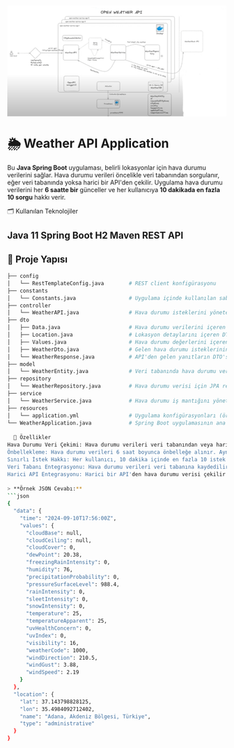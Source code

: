 ![Weather API Uygulaması](diagram.png)

# 🌦️ Weather API Application
Bu **Java Spring Boot** uygulaması, belirli lokasyonlar için hava durumu verilerini sağlar. Hava durumu verileri öncelikle veri tabanından sorgulanır, 
eğer veri tabanında yoksa harici bir API'den çekilir. Uygulama hava durumu verilerini her **6 saatte bir** günceller ve her kullanıcıya **10 dakikada en fazla 10 sorgu** hakkı verir.

🗂️ Kullanılan Teknolojiler

Java 11
Spring Boot
H2
Maven
REST API
---

## 📂 Proje Yapısı

```bash
├── config
│   └── RestTemplateConfig.java        # REST client konfigürasyonu
├── constants
│   └── Constants.java                 # Uygulama içinde kullanılan sabitler
├── controller
│   └── WeatherAPI.java                # Hava durumu isteklerini yöneten REST controller
├── dto
│   ├── Data.java                      # Hava durumu verilerini içeren DTO
│   ├── Location.java                  # Lokasyon detaylarını içeren DTO
│   ├── Values.java                    # Hava durumu değerlerini içeren DTO
│   ├── WeatherDto.java                # Gelen hava durumu isteklerinin DTO'su
│   └── WeatherResponse.java           # API'den gelen yanıtların DTO'su
├── model
│   └── WeatherEntity.java             # Veri tabanında hava durumu verisini temsil eden entity
├── repository
│   └── WeatherRepository.java         # Hava durumu verisi için JPA repository interface'i
├── service
│   └── WeatherService.java            # Hava durumu iş mantığını yöneten service katmanı
├── resources
│   └── application.yml                # Uygulama konfigürasyonları (ör. veri tabanı, API anahtarları)
└── WeatherApplication.java            # Spring Boot uygulamasının ana giriş noktası

  🌟 Özellikler
Hava Durumu Veri Çekimi: Hava durumu verileri veri tabanından veya harici bir API'den alınır.
Önbellekleme: Hava durumu verileri 6 saat boyunca önbelleğe alınır. Aynı şehir için yapılan istekler bu süre içinde tekrarlanırsa önbellekteki veri döndürülür.
Sınırlı İstek Hakkı: Her kullanıcı, 10 dakika içinde en fazla 10 istek yapabilir.
Veri Tabanı Entegrasyonu: Hava durumu verileri veri tabanına kaydedilir.
Harici API Entegrasyonu: Harici bir API'den hava durumu verisi çekilir (eğer veri tabanında yoksa).

> **Örnek JSON Cevabı:**
```json
{
  "data": {
    "time": "2024-09-10T17:56:00Z",
    "values": {
      "cloudBase": null,
      "cloudCeiling": null,
      "cloudCover": 0,
      "dewPoint": 20.38,
      "freezingRainIntensity": 0,
      "humidity": 76,
      "precipitationProbability": 0,
      "pressureSurfaceLevel": 988.4,
      "rainIntensity": 0,
      "sleetIntensity": 0,
      "snowIntensity": 0,
      "temperature": 25,
      "temperatureApparent": 25,
      "uvHealthConcern": 0,
      "uvIndex": 0,
      "visibility": 16,
      "weatherCode": 1000,
      "windDirection": 210.5,
      "windGust": 3.88,
      "windSpeed": 2.19
    }
  },
  "location": {
    "lat": 37.143798828125,
    "lon": 35.4984092712402,
    "name": "Adana, Akdeniz Bölgesi, Türkiye",
    "type": "administrative"
  }
}

